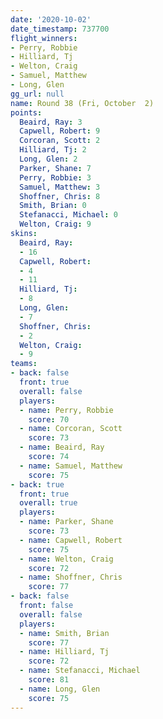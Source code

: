 ```yaml
---
date: '2020-10-02'
date_timestamp: 737700
flight_winners:
- Perry, Robbie
- Hilliard, Tj
- Welton, Craig
- Samuel, Matthew
- Long, Glen
gg_url: null
name: Round 38 (Fri, October  2)
points:
  Beaird, Ray: 3
  Capwell, Robert: 9
  Corcoran, Scott: 2
  Hilliard, Tj: 2
  Long, Glen: 2
  Parker, Shane: 7
  Perry, Robbie: 3
  Samuel, Matthew: 3
  Shoffner, Chris: 8
  Smith, Brian: 0
  Stefanacci, Michael: 0
  Welton, Craig: 9
skins:
  Beaird, Ray:
  - 16
  Capwell, Robert:
  - 4
  - 11
  Hilliard, Tj:
  - 8
  Long, Glen:
  - 7
  Shoffner, Chris:
  - 2
  Welton, Craig:
  - 9
teams:
- back: false
  front: true
  overall: false
  players:
  - name: Perry, Robbie
    score: 70
  - name: Corcoran, Scott
    score: 73
  - name: Beaird, Ray
    score: 74
  - name: Samuel, Matthew
    score: 75
- back: true
  front: true
  overall: true
  players:
  - name: Parker, Shane
    score: 73
  - name: Capwell, Robert
    score: 75
  - name: Welton, Craig
    score: 72
  - name: Shoffner, Chris
    score: 77
- back: false
  front: false
  overall: false
  players:
  - name: Smith, Brian
    score: 77
  - name: Hilliard, Tj
    score: 72
  - name: Stefanacci, Michael
    score: 81
  - name: Long, Glen
    score: 75
---
```

